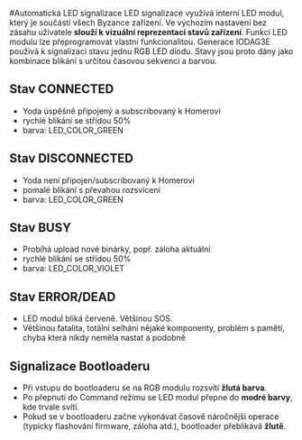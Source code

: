 #Automatická LED signalizace
LED signalizace využívá interní LED modul, který je součástí všech Byzance zařízení. Ve výchozím nastavení bez zásahu uživatele **slouží k vizuální reprezentaci stavů zařízení**. Funkci LED modulu lze přeprogramovat vlastní funkcionalitou. Generace IODAG3E použivá k signalizaci stavu jednu RGB LED diodu. Stavy jsou proto dány jako kombinace blikání s určitou časovou sekvencí a barvou.

## Stav CONNECTED

* Yoda úspěšně připojený a subscribovaný k Homerovi
* rychlé blikání se střídou 50%
* barva: LED_COLOR_GREEN

## Stav DISCONNECTED

* Yoda není připojen/subscribovaný k Homerovi
* pomalé blikání s převahou rozsvícení
* barva: LED_COLOR_GREEN

## Stav BUSY
* Probíhá upload nové binárky, popř. záloha aktuální
* rychlé blikání se střídou 50%
* barva: LED_COLOR_VIOLET

## Stav ERROR/DEAD
- LED modul bliká červeně. Většinou SOS.
- Většinou fatalita, totální selhání nějaké komponenty, problém s pamětí, chyba která nikdy neměla nastat a podobně

## Signalizace Bootloaderu

* Při vstupu do bootloaderu se na RGB modulu rozsvítí **žlutá barva**.
* Po přepnutí do Command režimu se LED modul přepne do **modré barvy**, kde trvale svítí.
* Pokud se v bootloaderu začne vykonávat časově náročnější operace (typicky flashování firmware, záloha atd.), bootloader přeblikává **žlutě**.

